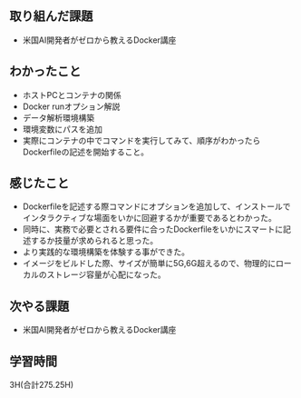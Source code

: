## 取り組んだ課題
- 米国AI開発者がゼロから教えるDocker講座
  
## わかったこと  
- ホストPCとコンテナの関係  
- Docker runオプション解説  
- データ解析環境構築
- 環境変数にパスを追加
- 実際にコンテナの中でコマンドを実行してみて、順序がわかったらDockerfileの記述を開始すること。
  
## 感じたこと
- Dockerfileを記述する際コマンドにオプションを追加して、インストールでインタラクティブな場面をいかに回避するかが重要であるとわかった。
- 同時に、実務で必要とされる要件に合ったDockerfileをいかにスマートに記述するか技量が求められると思った。
- より実践的な環境構築を体験する事ができた。
- イメージをビルドした際、サイズが簡単に5G,6G超えるので、物理的にローカルのストレージ容量が心配になった。
  
## 次やる課題
- 米国AI開発者がゼロから教えるDocker講座
  
## 学習時間  
  3H(合計275.25H)
